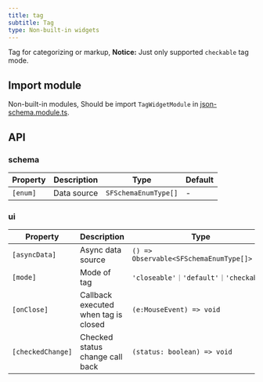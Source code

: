 ```yaml
---
title: tag
subtitle: Tag
type: Non-built-in widgets
---
```


Tag for categorizing or markup, **Notice:** Just only supported `checkable` tag mode.

## Import module

Non-built-in modules, Should be import `TagWidgetModule` in [json-schema.module.ts](https://github.com/hbyunzai/ng-yunzai/blob/master/src/app/shared/json-schema/json-schema.module.ts#L11).

## API

### schema

| Property | Description | Type | Default |
|----------|-------------|------|---------|
| `[enum]` | Data source | `SFSchemaEnumType[]` | - |

### ui

| Property | Description | Type | Default |
|----------|-------------|------|---------|
| `[asyncData]` | Async data source | `() => Observable<SFSchemaEnumType[]>` | - |
| `[mode]` | Mode of tag | `'closeable'｜'default'｜'checkable'` | `'checkable'` |
| `[onClose]` | Callback executed when tag is closed | `(e:MouseEvent) => void` | - |
| `[checkedChange]` | Checked status change call back | `(status: boolean) => void` | - |
